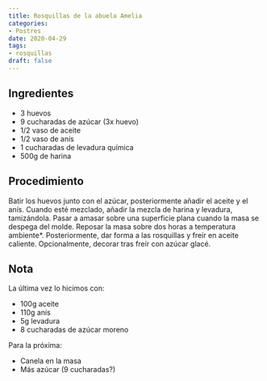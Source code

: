 ```yaml
---
title: Rosquillas de la abuela Amelia
categories:
- Postres
date: 2020-04-29
tags:
- rosquillas
draft: false
---
```


## Ingredientes

* 3 huevos
* 9 cucharadas de azúcar (3x huevo)
* 1/2 vaso de aceite
* 1/2 vaso de anís
* 1 cucharadas de levadura química
* 500g de harina

## Procedimiento

Batir los huevos junto con el azúcar, posteriormente añadir el aceite y el anís. Cuando esté mezclado, añadir la mezcla de harina y levadura, tamizándola.
Pasar a amasar sobre una superficie plana cuando la masa se despega del molde.
Reposar la masa sobre dos horas a temperatura ambiente*.
Posteriormente, dar forma a las rosquillas y freír en aceite caliente.
Opcionalmente, decorar tras freír con azúcar glacé.

## Nota
La última vez lo hicimos con:
* 100g aceite
* 110g anís
* 5g levadura
* 8 cucharadas de azúcar moreno

Para la próxima:
* Canela en la masa
* Más azúcar (9 cucharadas?)